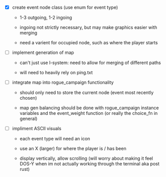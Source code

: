  - [X] create event node class (use enum for event type)

   - 1-3 outgoing, 1-2 ingoing

   - ingoing not strictly necessary, but may make graphics easier with merging

   - need a varient for occupied node, such as where the player starts



 - [ ] implement generation of map

   - can't just use l-system: need to allow for merging of different paths

   - will need to heavily rely on ping.txt



 - [ ] integrate map into rogue_campaign functionality

   - should only need to store the current node (event most recently chosen)

   - map gen balancing should be done with rogue_campaign instance variables and the event_weight function (or really the choice_fn in general)



 - [ ] impliment ASCII visuals

   - each event type will need an icon

   - use an X (larger) for where the player is / has been

   - display vertically, allow scrolling (will worry about making it feel DOS-Y when im not actually working through the terminal aka post rust)